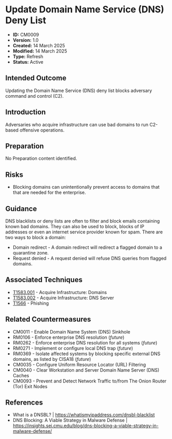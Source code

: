 # Update Domain Name Service (DNS) Deny List

* **ID:** CM0009
* **Version:** 1.0
* **Created:** 14 March 2025
* **Modified:** 14 March 2025
* **Type:** Refresh
* **Status:** Active

## Intended Outcome

Updating the Domain Name Service (DNS) deny list blocks adversary command and control (C2). 

## Introduction

Adversaries who acquire infrastructure can use bad domains to run C2-based offensive operations. 

## Preparation

No Preparation content identified. 

## Risks

- Blocking domains can unintentionally prevent access to domains that that are needed for the enterprise.

## Guidance 

DNS blacklists or deny lists are often to filter and block emails containing known bad domains. They can also be used to block, blocks of IP addresses or even an internet service provider known for spam. There are two ways to block a domain: 
- Domain redirect - A domain redirect will redirect a flagged domain to a quarantine zone.
- Request denied - A request denied will refuse DNS queries from flagged domains. 

## Associated Techniques

- [T1583.001](https://attack.mitre.org/techniques/T1583/001/) - Acquire Infrastructure: Domains
- [T1583.002](https://attack.mitre.org/techniques/T1583/002/) - Acquire Infrastructure: DNS Server
- [T1566](https://attack.mitre.org/techniques/T1566/) - Phishing

## Related Countermeasures

- CM0011 - Enable Domain Name System (DNS) Sinkhole
- RM0106 - Enforce enterprise DNS resolution (*future*)
- RM0262 - Enforce enterprise DNS resolution for all systems (*future*)
- RM0271 - Implement or configure local DNS trap (*future*)
- RM0369 - Isolate affected systems by blocking specific external DNS domains, as listed by CISA18 (*future*)
- CM0035 - Configure Uniform Resource Locator (URL) Filtering
- CM0040 - Clear Workstation and Server Domain Name Server (DNS) Caches
- CM0093 - Prevent and Detect Network Traffic to/from The Onion Router (Tor) Exit Nodes

## References 

- What is a DNSBL? | <https://whatismyipaddress.com/dnsbl-blacklist>
- DNS Blocking: A Viable Strategy in Malware Defense | <https://insights.sei.cmu.edu/blog/dns-blocking-a-viable-strategy-in-malware-defense/>
